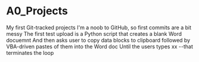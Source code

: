 # A0_Projects
My first Git-tracked projects
I'm a noob to GitHub, so first commits are a bit messy
The first test upload is a Python script that creates a blank Word docuemnt
And then asks user to copy data blocks to clipboard followed by VBA-driven pastes of them into the Word doc
Until the users types xx --that terminates the loop
